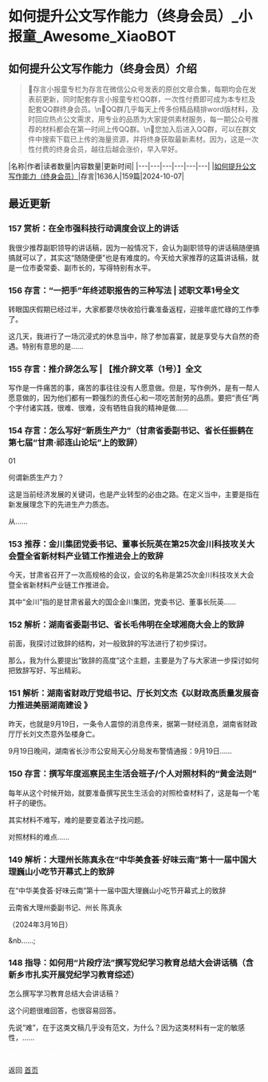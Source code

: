 # 如何提升公文写作能力（终身会员）_小报童_Awesome_XiaoBOT

## 如何提升公文写作能力（终身会员）介绍
> 🍒存言小报童专栏为存言在微信公众号发表的原创文章合集，每期均会在发表前更新，同时配套存言小报童专栏QQ群，一次性付费即可成为本专栏及配套QQ群终身会员。\n🔋QQ群几乎每天上传多份精品精排word版材料，及时回应热点公文需求，用专业的品质为大家提供素材服务，每一期公众号推荐的材料都会在第一时间上传QQ群。\n🍉您加入后进入QQ群，可以在群文件中搜索下载已上传的海量资源，并将终身获取最新素材。因为，这是一次性付费的终身会员，越往后越会涨价，早入早好。  
  


|名称|作者|读者数量|内容数量|更新时间|
|---|---|---|---|---|---|
|[如何提升公文写作能力（终身会员）](https://xiaobot.net/p/20240325?refer=0b133df9-27dc-423b-8101-639049001c13)|存言|1636人|159篇|2024-10-07|

## 最近更新
### 157 赏析：在全市强科技行动调度会议上的讲话

我很少推荐副职领导的讲话稿，因为一般情况下，会认为副职领导的讲话稿随便搞搞就可以了，其实这“随随便便”也是有难度的。今天给大家推荐的这篇讲话稿，就是一位市委常委、副市长的，写得特别有水平。

### 156 存言：“一把手”年终述职报告的三种写法 | 述职文萃1号全文

转眼国庆假期已经过半，大家都要尽快收拾行囊准备返程，迎接年底忙碌的工作季了。

这几天，我进行了一场沉浸式的休息当中，除了参加喜宴，就是享受与大自然的奇遇。特别有意思的是......

### 155 存言：推介辞怎么写 | 【推介辞文萃（1号）】全文

写作是一件痛苦的事，痛苦的事往往没有人愿意做。但是，写作例外，是有一帮人愿意做的，因为他们都有一颗强烈的责任心和一项吃苦耐劳的品质。要把“责任”两个字付诸实践，很难、很难，没有牺牲自我的精神是做......

### 154 存言：怎么写好“新质生产力”（甘肃省委副书记、省长任振鹤在第七届“甘肃·祁连山论坛”上的致辞）

01

何谓新质生产力？

这是当前经济发展的关键词，也是产业转型的必由之路。在定义当中，主要是指在新发展理念下的先进生产力质态。

从......

### 153 推荐：金川集团党委书记、董事长阮英在第25次金川科技攻关大会暨全省新材料产业链工作推进会上的致辞

今天，甘肃省召开了一次高规格的会议，会议的名称是第25次金川科技攻关大会暨全省新材料产业链工作推进会。

其中“金川”指的是甘肃省最大的国企金川集团，党委书记、董事长阮英......

### 152 解析：湖南省委副书记、省长毛伟明在全球湘商大会上的致辞

前面，我探讨过致辞的结构，对一般致辞的写法进行了初步探讨。

那么，我为什么要提出“致辞的高度”这个主题，主要是为了与大家进一步探讨如何把致辞写好、写出精彩。

### 151 解析：湖南省财政厅党组书记、厅长刘文杰《以财政高质量发展奋力推进美丽湖南建设 》

昨天，也就是9月19日，一条令人震惊的消息传来，据第一财经消息，湖南省财政厅厅长刘文杰意外坠楼身亡。

9月19日晚间，湖南省长沙市公安局天心分局发布警情通报：9月19日......

### 150 存言：撰写年度巡察民主生活会班子/个人对照材料的“黄金法则”

每年从这个时候开始，就要准备撰写民生生活会的对照检查材料了，这是每一个笔杆子的硬伤。

其实材料不难写，难的是要变着法子找问题。

对照材料的难点......

### 149 解析：大理州长陈真永在“中华美食荟·好味云南”第十一届中国大理巍山小吃节开幕式上的致辞

在“中华美食荟·好味云南”第十一届中国大理巍山小吃节开幕式上的致辞

云南省大理州委副书记、州长  陈真永

（2024年3月16日）

&nb......;

### 148 指导：如何用“片段疗法”撰写党纪学习教育总结大会讲话稿（含新乡市扎实开展党纪学习教育综述）

怎么撰写学习教育总结大会讲话稿？

这个问题很难回答，也很容易回答。

先说“难”，在于这类文稿几乎没有范文，为什么？因为这类材料有一定的敏感性，......


<a href="https://github.com/Reno9527/awesome-xiaobot" style="color: white; text-decoration: none;">awesome-xiaobot</a>

返回 [首页](../README.md)
